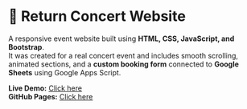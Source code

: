 # 🎻 Return Concert Website

A responsive event website built using **HTML, CSS, JavaScript, and Bootstrap**.  
It was created for a real concert event and includes smooth scrolling, animated sections, and a **custom booking form** connected to **Google Sheets** using Google Apps Script.  

**Live Demo:** [Click here](https://thereturnconcert.netlify.app/)  
**GitHub Pages:** [Click here](https://mohamedhassan95.github.io/return-concert/)
